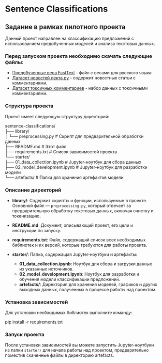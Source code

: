 # Sentence Classifications

## Задание в рамках пилотного проекта

Данный проект направлен на классификацию предложений с использованием предобученных моделей и анализа текстовых данных.

### Перед запуском проекта необходимо скачать следующие файлы:

- [Предобученные веса FastText](https://dl.fbaipublicfiles.com/fasttext/vectors-crawl/cc.ru.300.bin.gz) - файл с весами для русского языка.
- [Датасет новостей лента.ру](https://www.kaggle.com/datasets/blackmoon/russian-language-toxic-comments) - содержит новостные статьи с комментариями.
- [Датасет токсичных комментариев](https://www.kaggle.com/datasets/yutkin/corpus-of-russian-news-articles-from-lenta) - набор данных с токсичными комментариями.

### Структура проекта

Проект имеет следующую структуру директорий:

sentence-classifications/  
├── library/  
│ └── preprocessing.py # Скрипт для предварительной обработки данных  
├── README.md # Этот файл  
├── requirements.txt # Список зависимостей проекта  
└── starter/  
 ├── 01_data_collection.ipynb # Jupyter-ноутбук для сбора данных  
 ├── 02_model_development.ipynb # Jupyter-ноутбук для разработки модели  
 └── artefacts/ # Папка для хранения артефактов модели

### Описание директорий

- **library/**: Содержит скрипты и функции, используемые в проекте. Основной файл — `preprocessing.py`, который отвечает за предварительную обработку текстовых данных, включая очистку и токенизацию.

- **README.md**: Документ, описывающий проект, его цели и инструкции по запуску.

- **requirements.txt**: Файл, содержащий список всех необходимых библиотек и их версий, которые требуются для работы проекта.

- **starter/**: Папка, содержащая Jupyter-ноутбуки и артефакты:
  - **01_data_collection.ipynb**: Ноутбук для сбора и загрузки данных из указанных источников.
  - **02_model_development.ipynb**: Ноутбук для разработки и обучения модели классификации предложений.
  - **artefacts/**: Директория для хранения моделей, графиков и других выходных данных, полученных в процессе работы над проектом.

### Установка зависимостей

Для установки необходимых библиотек выполните команду:

pip install -r requirements.txt

### Запуск проекта

После установки зависимостей вы можете запустить Jupyter-ноутбуки из папки `starter/` для начала работы над проектом, предварительно поместив скаченные файлы в директорию artefacts.
